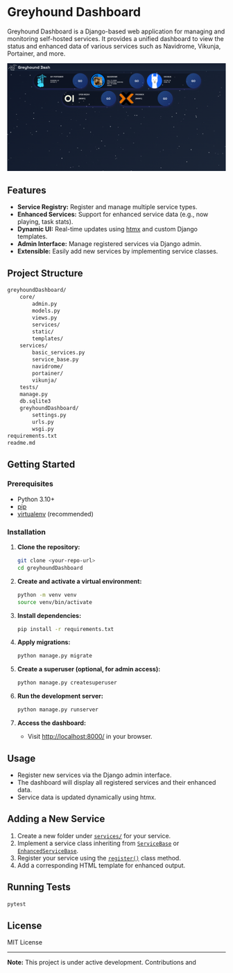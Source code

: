 # Greyhound Dashboard

Greyhound Dashboard is a Django-based web application for managing and monitoring self-hosted services. It provides a unified dashboard to view the status and enhanced data of various services such as Navidrome, Vikunja, Portainer, and more.

![Dashboard Screenshot](images/dashboard.png)

## Features

- **Service Registry:** Register and manage multiple service types.
- **Enhanced Services:** Support for enhanced service data (e.g., now playing, task stats).
- **Dynamic UI:** Real-time updates using [htmx](https://htmx.org/) and custom Django templates.
- **Admin Interface:** Manage registered services via Django admin.
- **Extensible:** Easily add new services by implementing service classes.

## Project Structure

```
greyhoundDashboard/
    core/
        admin.py
        models.py
        views.py
        services/
        static/
        templates/
    services/
        basic_services.py
        service_base.py
        navidrome/
        portainer/
        vikunja/
    tests/
    manage.py
    db.sqlite3
    greyhoundDashboard/
        settings.py
        urls.py
        wsgi.py
requirements.txt
readme.md
```

## Getting Started

### Prerequisites

- Python 3.10+
- [pip](https://pip.pypa.io/en/stable/)
- [virtualenv](https://virtualenv.pypa.io/en/latest/) (recommended)

### Installation

1. **Clone the repository:**
    ```sh
    git clone <your-repo-url>
    cd greyhoundDashboard
    ```

2. **Create and activate a virtual environment:**
    ```sh
    python -m venv venv
    source venv/bin/activate
    ```

3. **Install dependencies:**
    ```sh
    pip install -r requirements.txt
    ```

4. **Apply migrations:**
    ```sh
    python manage.py migrate
    ```

5. **Create a superuser (optional, for admin access):**
    ```sh
    python manage.py createsuperuser
    ```

6. **Run the development server:**
    ```sh
    python manage.py runserver
    ```

7. **Access the dashboard:**
    - Visit [http://localhost:8000/](http://localhost:8000/) in your browser.

## Usage

- Register new services via the Django admin interface.
- The dashboard will display all registered services and their enhanced data.
- Service data is updated dynamically using htmx.

## Adding a New Service

1. Create a new folder under [`services/`](greyhoundDashboard/core/services/__init__.py ) for your service.
2. Implement a service class inheriting from [`ServiceBase`](greyhoundDashboard/services/service_base.py ) or [`EnhancedServiceBase`](greyhoundDashboard/services/service_base.py ).
3. Register your service using the [`register()`](venv/lib64/python3.13/site-packages/django/contrib/admin/sites.py ) class method.
4. Add a corresponding HTML template for enhanced output.

## Running Tests

```sh
pytest
```

## License

MIT License

---

**Note:** This project is under active development. Contributions and